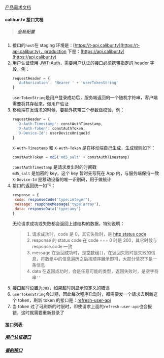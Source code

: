 [产品需求文档](/)
#### calibur.tv 接口文档

> ##### 全局配置

1. 接口的`host`在 staging 环境是：[https://t-api.calibur.tv](https://t-api.calibur.tv)，production 下是：[https://api.calibur.tv](https://api.calibur.tv)
2. 用户认证使用 [JWT-Auth](https://auth0.com/docs/jwt)，需要用户认证的接口必须携带指定的 header 字段，例：
    ```javascript
    requestHeader = {
      'Authorization': 'Bearer ' + 'userTokenString'
    }
    ```
    `userTokenString`是用户登录成功后，服务端返回的一个随机字符串，客户端需要将其存起来，做用户验证
3. 移动端在发请求的时候，要额外携带三个参数做校验，例：
    ```javascript
    requestHeader = {
      'X-Auth-Timestamp': constAuthTimestamp,
      'X-Auth-Token': constAuthToken,
      'X-Device-Id': userDeviceUniqueId
    }
    ```
    `X-Auth-Timestamp` 和 `X-Auth-Token` 是在移动端自己生成，生成规则如下：
    ```javascript
    constAuthToken = md5('md5_salt' + constAuthTimestamp)
    ```
    `constAuthTimestamp` 是请求发出时的时间戳 <br/>
    `md5_salt` 是加密的 key，这个 key 暂时先写死在 App 内，与服务端保持一致 <br/>
    `X-Device-Id` 是移动设备的唯一识别码，用于做统计
4. 接口的返回统一如下：
    ```javascript
    response = {
     code: responseCode('type:integer'),
     message: responseMessage('type:array'),
     data: responseData('type:any')
    }
    ```
    无论请求成功或失败都会返回上述结构的数据，特别说明：
    > 1. 请求成功时，code 是 0，其它失败时，是 [http status code](https://baike.baidu.com/item/HTTP%E7%8A%B6%E6%80%81%E7%A0%81/5053660?fr=aladdin&fromid=11296236&fromtitle=HTTP+Status+Code) <br/>
    > 2. response 的 status code 在 code === 0 时是 200，其它时候与 response.code 一致 <br/>
    > 3. message 在返回成功时，是空数组`[]`，在返回失败时是失败的信息，将数组中的信息遍历之后按顺序展示即可，大部分情况下是一条信息 <br/>
    > 4. data 在返回成功时，会是任意可能的类型，返回失败时，是空字符串`''`
5. 接口超时设置为`30s`，如果超时则显示预定义的错误
6. `userTokenString`会过期，因此每次程序启动时，都需要发一个请求去刷新这个 token，刷新 token 的接口是：[refresh-user-api]()
7. 当 token 过了可刷新的时限时，即使请求上面的`refresh-user-api`也会报错，这时就需要重新登录了

#### 接口列表
##### [用户认证接口](/api/sign)
##### [番剧接口](/api/bangumi)